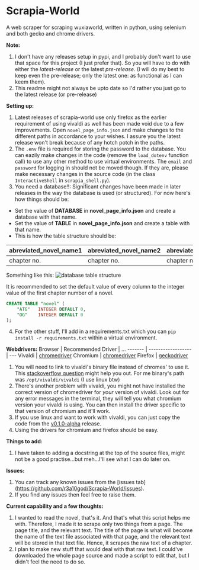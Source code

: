 # Scrapia-World
A web scraper for scraping wuxiaworld, written in python, using selenium and both gecko and chrome drivers.

**Note:**
1. I don't have any releases setup in pypi, and I probably don't want to use that space for this project (I just prefer that). So you will have to do with either the _latest-release_ or the latest _pre-release_. (I will do my best to keep even the pre-release; only the latest one: as functional as I can keem them).
2. This readme might not always be upto date so I'd rather you just go to the latest release (or pre-release)

**Setting up:**
1. Latest releases of scrapia-world use only firefox as the earlier requirement of using vivaldi as well has been made void due to a few improvements. Open `novel_page_info.json` and make changes to the different paths in accordance to your wishes. I assure you the latest release won't break because of any hotch potch in the paths.
2. The `.env` file is required for storing the password to the database. You can eazily make changes in the code (remove the `load_dotenv` function call) to use any other method to use virtual environments. The `email` and `password` for logging in should not be moved though. If they are, please make necessary changes in the source code (in the class `InteractiveShell` in `scrapia_shell.py`).
3. You need a database!!: Significant changes have been made in later releases in the way the database is used (or structured). For now here's how things should be:
  * Set the value of **DATABASE** in **novel_page_info.json** and create a database with that name.
  * Set the value of **TABLE** in **novel_page_info.json** and create a table with that name.
  * This is how the table structure should be:


abreviated_novel_name1 | abreviated_novel_name2 | abreviated_novel_name3 | ... 
------------------------ | ------------------------ | ------------------------ | --- 
chapter no. | chapter no. | chapter no. | ... 

Something like this: 
![database table structure](https://user-images.githubusercontent.com/57110219/120084992-46f4d080-c0f2-11eb-8ad1-56d0c33c0c23.png)


It is recommended to set the default value of every column to the integer value of the first chapter number of a novel.

```sql
CREATE TABLE "novel" (
	"ATG"	INTEGER DEFAULT 0,
	"OG"	INTEGER DEFAULT 0
);
```
  
4. For the other stuff, I'll add in a requirements.txt which you can `pip install -r requirements.txt` within a virtual environment.

**Webdrivers:**
Browser | Recommended Driver | ...
------- | ------------------ | ---
Vivaldi | [chromedriver](https://chromedriver.chromium.org/downloads)
Chromium | [chromedriver](https://chromedriver.chromium.org/downloads)
Firefox | [geckodriver](https://github.com/mozilla/geckodriver/releases)
1. You will need to link to vivaldi's binary file instead of chromes' to use it. This [stackoverflow question](https://stackoverflow.com/questions/59644818/how-to-initiate-a-chromium-based-vivaldi-browser-session-using-selenium-and-pyth) might help you out. For me binary's path was `/opt/vivaldi/vivaldi` (I use linux btw)
2. There's another problem with vivaldi, you might not have installed the correct version of chromedriver for *your* version of vivaldi. Look out for any error messages in the terminal, they will tell you what chromium version your vivaldi is using. You can then install the driver specific to that version of chromium and it'll work.
3. If you use linux and want to work with vivaldi, you can just copy the code from the [v0.1.0-alpha](https://github.com/r3a10god/Scrapia-World/blob/v0.1.0-alpha/scrapia_world.py) release.
4. Using the drivers for chromium and firefox should be easy.


**Things to add:**
1. I have taken to adding a docstring at the top of the source files, might not be a good practise...but meh...I'll see what I can do later on.


**Issues:**
1. You can track any known issues from the [issues tab] (https://github.com/r3a10god/Scrapia-World/issues).
2. If you find any issues then feel free to raise them.

**Current capability and a few thoughts:**
1. I wanted to read the novel, that's it. And that's what this script helps me with. Therefore, I made it to scrape only two things from a page. The page title, and the relevant text. The title of the page is what will become the name of the text file associated with that page, and the relevant text will be stored in that text file. Hence, it scrapes the raw text of a chapter.
2. I plan to make new stuff that would deal with that raw text. I could've downloaded the whole page source and made a script to edit that, but I didn't feel the need to do so.
